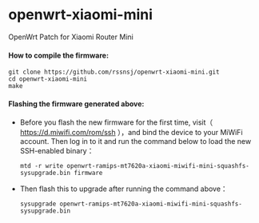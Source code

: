 openwrt-xiaomi-mini
==============

OpenWrt Patch for Xiaomi Router Mini

#### How to compile the firmware:

    git clone https://github.com/rssnsj/openwrt-xiaomi-mini.git
    cd openwrt-xiaomi-mini
    make

#### Flashing the firmware generated above:

* Before you flash the new firmware for the first time, visit（ https://d.miwifi.com/rom/ssh ），and bind the device to your MiWiFi account. Then log in to it and run the command below to load the new SSH-enabled binary：

    `mtd -r write openwrt-ramips-mt7620a-xiaomi-miwifi-mini-squashfs-sysupgrade.bin firmware`

* Then flash this to upgrade after running the command above：

    `sysupgrade openwrt-ramips-mt7620a-xiaomi-miwifi-mini-squashfs-sysupgrade.bin`
